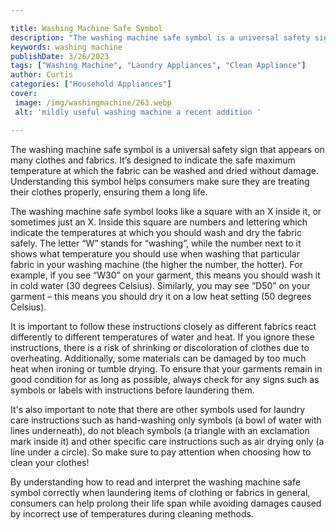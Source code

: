 ```yaml
---

title: Washing Machine Safe Symbol
description: "The washing machine safe symbol is a universal safety sign that appears on many clothes and fabrics. It’s designed to indicate the...get more info"
keywords: washing machine
publishDate: 3/26/2023
tags: ["Washing Machine", "Laundry Appliances", "Clean Appliance"]
author: Curtis
categories: ["Household Appliances"]
cover: 
 image: /img/washingmachine/263.webp
 alt: 'mildly useful washing machine a recent addition '

---
```


The washing machine safe symbol is a universal safety sign that appears on many clothes and fabrics. It’s designed to indicate the safe maximum temperature at which the fabric can be washed and dried without damage. Understanding this symbol helps consumers make sure they are treating their clothes properly, ensuring them a long life.

The washing machine safe symbol looks like a square with an X inside it, or sometimes just an X. Inside this square are numbers and lettering which indicate the temperatures at which you should wash and dry the fabric safely. The letter “W” stands for “washing”, while the number next to it shows what temperature you should use when washing that particular fabric in your washing machine (the higher the number, the hotter). For example, if you see “W30” on your garment, this means you should wash it in cold water (30 degrees Celsius). Similarly, you may see “D50” on your garment – this means you should dry it on a low heat setting (50 degrees Celsius).

It is important to follow these instructions closely as different fabrics react differently to different temperatures of water and heat. If you ignore these instructions, there is a risk of shrinking or discoloration of clothes due to overheating. Additionally, some materials can be damaged by too much heat when ironing or tumble drying. To ensure that your garments remain in good condition for as long as possible, always check for any signs such as symbols or labels with instructions before laundering them. 

It's also important to note that there are other symbols used for laundry care instructions such as hand-washing only symbols (a bowl of water with lines underneath), do not bleach symbols (a triangle with an exclamation mark inside it) and other specific care instructions such as air drying only (a line under a circle). So make sure to pay attention when choosing how to clean your clothes! 

By understanding how to read and interpret the washing machine safe symbol correctly when laundering items of clothing or fabrics in general, consumers can help prolong their life span while avoiding damages caused by incorrect use of temperatures during cleaning methods.
